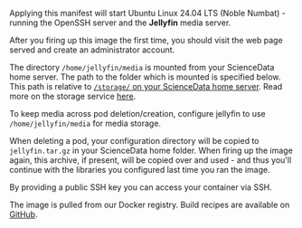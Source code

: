 Applying this manifest will start Ubuntu Linux 24.04 LTS (Noble Numbat) - running the OpenSSH server and the **Jellyfin** media server.

After you firing up this image the first time, you should visit the web page served and create an administrator account.

The directory `/home/jellyfin/media` is mounted from your ScienceData home server. The path to the folder which is mounted is specified below. This path is relative to [`/storage/` on your ScienceData home server](/storage/). Read more on the storage service [here](https://sciencedata.dk/sites/developer/ManagingFiles/index#storage).

To keep media across pod deletion/creation, configure jellyfin to use `/home/jellyfin/media` for media storage.

When deleting a pod, your configuration directory will be copied to `jellyfin.tar.gz` in your ScienceData home folder. When firing up the image again, this archive, if present, will be copied over and used - and thus you'll continue with the libraries you configured last time you ran the image.

By providing a public SSH key you can access your container via SSH.

The image is pulled from our Docker registry. Build recipes are available on [GitHub](https://github.com/deic-dk/sciencedata_images).
